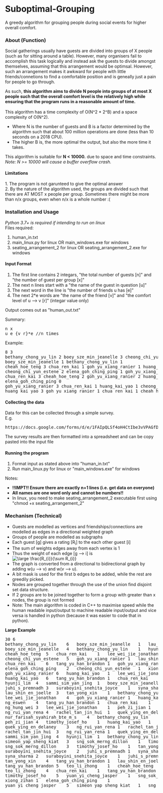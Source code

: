 # Suboptimal-Grouping
A greedy algorithm for grouping people during social events for higher overall comfort.

<h3>About (Function)</h3>
Social gatherings usually have guests are divided into groups of X people (such as for sitting around a table). However, many organisers fail to accomplish this task logically and instead ask the guests to divide amongst themselves, assuming that this arrangement would be optimsal. However, such an arrangement makes it awkward for people with little friends/connetions to find a comfortable position and is geneally just a pain for people to go through.<br>

As such, <b>this algorithm aims to divide N people into groups of at most X people such that the overall comfort level is the relatively high while ensuring that the program runs in a reasonable amount of time.</b>
<br><br>
This algorithm has a time complexity of O(N^2 * 2^B) and a space complexity of O(N^2).<br>
<ul>
  <li>Where N is the number of guests and B is a factor determined by the algorithm such that about 100 million operations are done (less than 10 seconds on a 2018 CPU). </li>
  <li>The higher B is, the more optimal the output, but also the more time it takes.</li>
  </ul>
This algorithm is suitable for <b>N < 10000.</b> due to space and time constraints.<br> <i>Note: N >= 10000 will cause a buffer overflow crash.</i><br>

<h4>Limitations</h3>
1. The program is not garunteed to give the optimal answer<br>
2. By the nature of the algorithm used, the groups are divided such that there are AT MOST x people per group. Sometimes there might be more than n/x groups, even when n/x is a whole number :(<br>

<h3>Installation and Usage</h3>
<i>Python 3.7+ is required if intending to run on linux</i><br>
Files required:
<ol>
  <li>human_in.txt</li>
  <li>main_linux.py for linux OR main_windows.exe for windows</li>
  <li>seating_arrangement_2 for linux OR seating_arrangement_2.exe for windows</li>
</ol>

<h4>Input Format</h4>
<ol>
  <li>The first line contains 2 integars, "the total number of guests [n]" and "the number of guest per group [x]"</li>
  <li>The next n lines start with a "the name of the guest in question [u]"</li>
  <li>The next word in the line is "the number of friends u has [e]"</li>
  <li>The next 2*e words are "the name of the friend [v]" and "the comfort level of u --> v [r]" (integar value only)</li>
</ol>

Output comes out as "human_out.txt"<br>

Summary:
<pre>
n x
u e {v r}*e //n times
</pre>
Example:
<pre>
8 3
bethany_chong_yu_lin 2 boey_sze_min_jeanelle 3 cheong_chi_yun_estene 1
boey_sze_min_jeanelle 1 bethany_chong_yu_lin 1
cheah_hoe_teng 3 chua_ren_kai 1 goh_yu_xiang_ranier 1 huang_kai_yao 1
cheong_chi_yun_estene 2 elena_goh_ching_ping 1 goh_yu_xiang_ranier 1
chua_ren_kai 3 cheah_hoe_teng 2 goh_yu_xiang_ranier 2 huang_kai_yao 2
elena_goh_ching_ping 0
goh_yu_xiang_ranier 3 chua_ren_kai 1 huang_kai_yao 1 cheong_chi_yun_estene 1
huang_kai_yao 3 goh_yu_xiang_ranier 1 chua_ren_kai 1 cheah_hoe_teng 1
</pre>
  
<h4>Collecting the data</h4>
Data for this can be collected through a simple survey.<br>
E.g.
<pre>https://docs.google.com/forms/d/e/1FAIpQLSf4oH4CtIbe3vVPAGfDO4xeAFMzXXen8OvSN6lIEeLMYj5WDg/viewform</pre>

The survey results are then formatted into a spreadsheet and can be copy pasted into the input file

<h4>Running the program</h4>
<ol>
  <li>Format input as stated above into "human_in.txt"</li>
  <li>Run main_linux.py for linux or "main_windows.exe" for windows</li>
</ol>
Notes:<br>
<ul>
  <li><b> !!IMPT!! Ensure there are exactly n+1 lines (i.e. get data on everyone)</b></li>
  <li><b>All names are one word only and cannot be numbers!! </b></li>
  <li>In linux, you need to make seating_arrangement_2 executable first using "chmod +x seating_arrangement_2"</li>
</ul>

<h3>Mechanism (Technical)</h3>
<ul>
  <li>Guests are modelled as vertices and friendships/connections are modelled as edges in a directional weighted graph</li>
  <li>Groups of people are modelled as subgraphs</li>
  <li>Each guest [g] gives a rating [R<sub>i</sub>] to the each other guest [i]</li>
  <li>The sum of weights edges away from each vertex is 1</li>
  <li>Thus the weight of each edge [g --> i] is 
  <img src="https://latex.codecogs.com/svg.latex?\dpi{300}&space;\large&space;\frac{R_{i}}{\sum&space;R_{i}}" title="\large \frac{R_{i}}{\sum R_{i}}" /></li>
  <li>The graph is converted from a directional to bidirectional graph by adding w(u --> v) and w(v --> u).</li>
  <li>A bit mask is used for the first b edges to be added, while the rest are greedily picked.</li>
  <li>Nodes are grouped together through the use of the union find disjoint set data structure.</li>
  <li>If 2 groups are to be joined together to form a group with greater than x nodes, the group is not formed</li>
  <li>Note: The main algorithm is coded in C++ to maximise speed while the human readable input/output to machine readable input/output and vice versa is handled in python (because it was easier to code that in python).</li>
</ul>

<b>Large Example</b>
<pre>
30 6
bethany_chong_yu_lin	6	boey_sze_min_jeanelle	1	lau_shin_en_joelle	1	nur_farisah_syahirah_bte_m_s	1	tan_yong_xin	1	hyunji_lim	1	sammi_sim_yan_jing	1
boey_sze_min_jeanelle	4	bethany_chong_yu_lin	1	hyunji_lim	1	sammi_sim_yan_jing	1	nur_farisah_syahirah_bte_m_s	1				
cheah_hoe_teng	5	chua_ren_kai	1	lee_wei_jie_jonathan	1	peh_zi_jian	1	yuan_yi_cheng_jasper	1	timothy_josef_ho	1		
cheong_chi_yun_estene	5	goh_yu_xiang_ranier	1	lau_shin_en_joelle	1	quek_ying_en_delaney	1	rachel_tan_jin_hui	1	ng_rui_yan_rena	1		
chua_ren_kai	6	tang_yu_han_brandon	1	goh_yu_xiang_ranier	1	cheah_hoe_teng	1	huang_kai_yao	1	ng_eswen	1	teo_li_zhong	1
elena_goh_ching_ping	2	cheong_chi_yun_estene	1	xiong_zihan	1								
goh_yu_xiang_ranier	6	huang_kai_yao	1	lee_wei_jie_jonathan	1	simeon_yap_sheng_kiat	1	sng_sok_merng_dillon	1	simeon_yap_sheng_kiat	1	chua_ren_kai	1
huang_kai_yao	6	tang_yu_han_brandon	1	chua_ren_kai	1	goh_yu_xiang_ranier	1	ng_hung_wei	1	timothy_josef_ho	1	lee_wei_jie_jonathan	1
hyunji_lim	4	sammi_sim_yan_jing	1	boey_sze_min_jeanelle	1	bethany_chong_yu_lin	1	nur_farisah_syahirah_bte_m_s	1				
juhi_s_premnadh	3	suraboyini_snehita_joyce	1	syna_sharma	1	bethany_chong_yu_lin	1						
lau_shin_en_joelle	3	tan_yong_xin	1	bethany_chong_yu_lin	1	ng_eswen	1						
lee_wei_jie_jonathan	4	goh_yu_xiang_ranier	1	huang_kai_yao	1	simeon_yap_sheng_kiat	1	sng_sok_merng_dillon	1				
ng_eswen	4	tang_yu_han_brandon	1	chua_ren_kai	1	tan_yong_xin	1	lau_shin_en_joelle	1				
ng_hung_wei	3	lee_wei_jie_jonathan	1	peh_zi_jian	1	sng_sok_merng_dillon	1						
ng_rui_yan_rena	4	rachel_tan_jin_hui	1	quek_ying_en_delaney	1	cheong_chi_yun_estene	1	peh_zi_jian	1				
nur_farisah_syahirah_bte_m_s	4	bethany_chong_yu_lin	1	boey_sze_min_jeanelle	1	hyunji_lim	1	sammi_sim_yan_jing	1				
peh_zi_jian	4	timothy_josef_ho	1	huang_kai_yao	1	lee_wei_jie_jonathan	1	ng_rui_yan_rena	1				
quek_ying_en_delaney	3	ng_rui_yan_rena	1	rachel_tan_jin_hui	1	cheong_chi_yun_estene	1						
rachel_tan_jin_hui	3	ng_rui_yan_rena	1	quek_ying_en_delaney	1	cheong_chi_yun_estene	1						
sammi_sim_yan_jing	4	hyunji_lim	1	bethany_chong_yu_lin	1	boey_sze_min_jeanelle	1	nur_farisah_syahirah_bte_m_s	1				
simeon_yap_sheng_kiat	3	sng_sok_merng_dillon	1	timothy_josef_ho	1	teo_li_zhong	1						
sng_sok_merng_dillon	3	timothy_josef_ho	1	tan_yong_xin	1	simeon_yap_sheng_kiat	1						
suraboyini_snehita_joyce	2	juhi_s_premnadh	1	syna_sharma	1								
syna_sharma	2	suraboyini_snehita_joyce	1	juhi_s_premnadh	1								
tan_yong_xin	4	tang_yu_han_brandon	1	lau_shin_en_joelle	1	ng_eswen	1	bethany_chong_yu_lin	1				
tang_yu_han_brandon	5	teo_li_zhong	1	cheah_hoe_teng	1	chua_ren_kai	1	goh_yu_xiang_ranier	1	ng_eswen	1		
teo_li_zhong	4	chua_ren_kai	1	tang_yu_han_brandon	1	timothy_josef_ho	1	cheah_hoe_teng	1				
timothy_josef_ho	5	yuan_yi_cheng_jasper	1	sng_sok_merng_dillon	1	peh_zi_jian	1	lee_wei_jie_jonathan	1	huang_kai_yao	1		
xiong_zihan	1	elena_goh_ching_ping	1										
yuan_yi_cheng_jasper	5	simeon_yap_sheng_kiat	1	sng_sok_merng_dillon	1	teo_li_zhong	1	chua_ren_kai	1	cheah_hoe_teng	1		
</pre>
